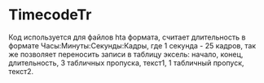 # TimecodeTr
Код используется для файлов hta формата, считает длительность в формате Часы:Минуты:Секунды:Кадры, где 1 секунда - 25 кадров, так же позволяет переносить записи в таблицу эксель: начало, конец, длительность, 3 табличных пропуска, текст1, 1 табличный пропуск, текст2.
